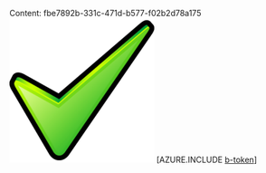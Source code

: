 Content: fbe7892b-331c-471d-b577-f02b2d78a175![image](67b9f334-d84c-4391-9036-3ad69acbbe60.png)
[AZURE.INCLUDE [b-token](fb6a235a-ead8-4bfb-885d-a7639022281b.md)]
